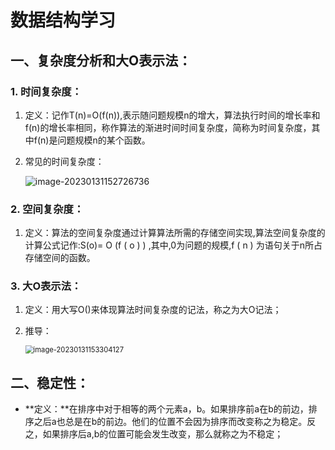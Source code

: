 # 数据结构学习

## 一、复杂度分析和大O表示法：

### 1. 时间复杂度：

1. 定义：记作T(n)=O(f(n)),表示随问题规模n的增大，算法执行时间的增长率和f(n)的增长率相同，称作算法的渐进时间时间复杂度，简称为时间复杂度，其中f(n)是问题规模n的某个函数。

2. 常见的时间复杂度：

   ![image-20230131152726736](C:\Users\86198\AppData\Roaming\Typora\typora-user-images\image-20230131152726736.png)

### 2. 空间复杂度：

1. 定义：算法的空间复杂度通过计算算法所需的存储空间实现,算法空间复杂度的计算公式记作:S(o)= O (f ( o ) ) ,其中,0为问题的规模,f ( n ) 为语句关于n所占存储空间的函数。

### 3. 大O表示法：

1. 定义：用大写O()来体现算法时间复杂度的记法，称之为大O记法；

2. 推导：

   <img src="C:\Users\86198\AppData\Roaming\Typora\typora-user-images\image-20230131153304127.png" alt="image-20230131153304127" style="zoom:80%;" />

## 二、稳定性：

- **定义：**在排序中对于相等的两个元素a，b。如果排序前a在b的前边，排序之后a也总是在b的前边。他们的位置不会因为排序而改变称之为稳定。反之，如果排序后a,b的位置可能会发生改变，那么就称之为不稳定；



### 



